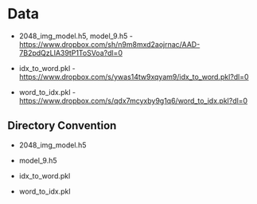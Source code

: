 # Data

- 2048_img_model.h5, model_9.h5 - https://www.dropbox.com/sh/n9m8mxd2aojrnac/AAD-7B2pdQzLIA39tP1ToSVoa?dl=0

- idx_to_word.pkl - https://www.dropbox.com/s/ywas14tw9xqyam9/idx_to_word.pkl?dl=0
 
-  word_to_idx.pkl - https://www.dropbox.com/s/qdx7mcyxby9g1q6/word_to_idx.pkl?dl=0


## Directory Convention

- 2048_img_model.h5

- model_9.h5

- idx_to_word.pkl

- word_to_idx.pkl
